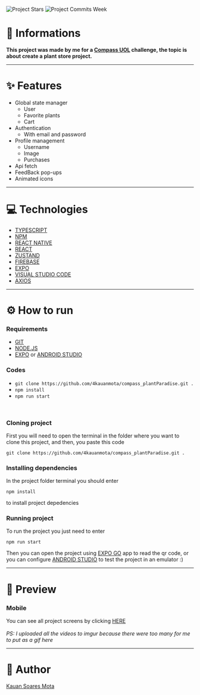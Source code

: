 ![Project Stars](https://img.shields.io/github/stars/4kauanmota/compass_plantParadise?color=1e90ff) ![Project Commits Week](https://img.shields.io/github/commit-activity/w/compass_plantParadise/NAME?color=1e90ff)

# 📄 **Informations**

**This project was made by me for a [Compass UOL](https://compass.uol/en/home/) challenge, the topic is about create a plant store project.**

---

# ✨ **Features**

- Global state manager
  - User
  - Favorite plants
  - Cart
- Authentication
  - With email and password
- Profile management
  - Username
  - Image
  - Purchases
- Api fetch
- FeedBack pop-ups
- Animated icons

---

# 💻 **Technologies**

- [TYPESCRIPT](https://www.typescriptlang.org/)
- [NPM](https://www.npmjs.com/)
- [REACT NATIVE](https://reactnative.dev/)
- [REACT](https://react.dev/)
- [ZUSTAND](https://zustand-demo.pmnd.rs/)
- [FIREBASE](https://firebase.google.com/?hl=pt)
- [EXPO](https://expo.dev/)
- [VISUAL STUDIO CODE](https://code.visualstudio.com/)
- [AXIOS](https://axios-http.com)

---

# ⚙️ **How to run**

### Requirements

- [GIT](https://git-scm.com/)
- [NODE.JS](https://nodejs.org/en)
- [EXPO](https://expo.dev/client) or [ANDROID STUDIO](https://developer.android.com/studio)

### Codes

- `git clone https://github.com/4kauanmota/compass_plantParadise.git .`
- `npm install`
- `npm run start`

<br>

### Cloning project

First you will need to open the terminal in the folder where you want to clone this project, and then, you paste this code

```
git clone https://github.com/4kauanmota/compass_plantParadise.git .
```

### Installing dependencies

In the project folder terminal you should enter

```
npm install
```

to install project depedencies

### Running project

To run the project you just need to enter

```
npm run start
```

Then you can open the project using [EXPO GO](https://expo.dev/client) app to read the qr code, or you can configure [ANDROID STUDIO](https://developer.android.com/studio) to test the project in an emulator :)

---

# 👀 **Preview**

### Mobile

You can see all project screens by clicking [HERE](https://imgur.com/a/h71mDBV) <br><br>
_PS: I uploaded all the videos to imgur because there were too many for me to put as a gif here_

---

# 📝 **Author**

[Kauan Soares Mota](https://github.com/4kauanmota)

